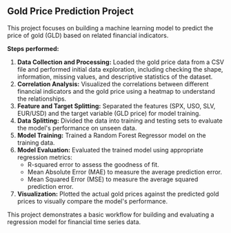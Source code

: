 ## Gold Price Prediction Project

This project focuses on building a machine learning model to predict the price of gold (GLD) based on related financial indicators.

**Steps performed:**

1.  **Data Collection and Processing:** Loaded the gold price data from a CSV file and performed initial data exploration, including checking the shape, information, missing values, and descriptive statistics of the dataset.
2.  **Correlation Analysis:** Visualized the correlations between different financial indicators and the gold price using a heatmap to understand the relationships.
3.  **Feature and Target Splitting:** Separated the features (SPX, USO, SLV, EUR/USD) and the target variable (GLD price) for model training.
4.  **Data Splitting:** Divided the data into training and testing sets to evaluate the model's performance on unseen data.
5.  **Model Training:** Trained a Random Forest Regressor model on the training data.
6.  **Model Evaluation:** Evaluated the trained model using appropriate regression metrics:
    *   R-squared error to assess the goodness of fit.
    *   Mean Absolute Error (MAE) to measure the average prediction error.
    *   Mean Squared Error (MSE) to measure the average squared prediction error.
7.  **Visualization:** Plotted the actual gold prices against the predicted gold prices to visually compare the model's performance.

This project demonstrates a basic workflow for building and evaluating a regression model for financial time series data.

